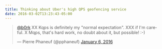 ```yaml
---
title: Thinking about Uber's high QPS geofencing service
date: 2016-03-02T13:23:43-05:00
---
```



<blockquote class="twitter-tweet" data-conversation="none" data-lang="en"><p lang="en" dir="ltr"><a href="https://twitter.com/b0rk">@b0rk</a> XX Kqps is definitely my &quot;normal expectation&quot;. XXX if I&#39;m careful. X Mqps, that&#39;s hard work, no doubt about it, but possible! :-)</p>&mdash; Pierre Phaneuf (@pphaneuf) <a href="https://twitter.com/pphaneuf/status/684756973959647232">January 6, 2016</a></blockquote>
<script async src="//platform.twitter.com/widgets.js" charset="utf-8"></script>
